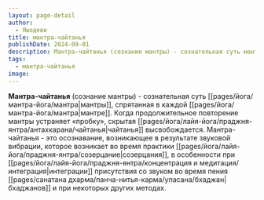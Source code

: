 ```yaml
---
layout: page-detail
author:
  - Яшодеви
title: мантра-чайтанья
publishDate: 2024-09-01
description: Мантра-чайтанья (сознание мантры) - сознательная суть мантры, спрятанная в каждой мантре. Когда продолжительное повторение мантры устраняет «пробку», скрытая чайтанья высвобождается. Мантра-чайтанья - это осознавание, возникающее в результате звуковой вибрации, которое возникает во время практики созерцания, в особенности при интеграции присутствия со звуком во время пения бхаджанов и при некоторых других методах.
tags:
  - мантра-чайтанья
image:
---
```

**Мантра-чайтанья** (сознание мантры) - сознательная суть [[pages/йога/мантра-йога/мантра|мантры]], спрятанная в каждой [[pages/йога/мантра-йога/мантра|мантре]]. Когда продолжительное повторение мантры устраняет «пробку», скрытая [[pages/йога/лайя-йога/праджня-янтра/антахкарана/чайтанья|чайтанья]] высвобождается. Мантра-чайтанья - это осознавание, возникающее в результате звуковой вибрации, которое возникает во время практики [[pages/йога/лайя-йога/праджня-янтра/созерцание|созерцания]], в особенности при [[pages/йога/лайя-йога/праджня-янтра/концентрация и медитация/интеграция|интеграции]] присутствия со звуком во время пения [[pages/санатана дхарма/панча-нитья-карма/упасана/бхаджан|бхаджанов]] и при некоторых других методах.

